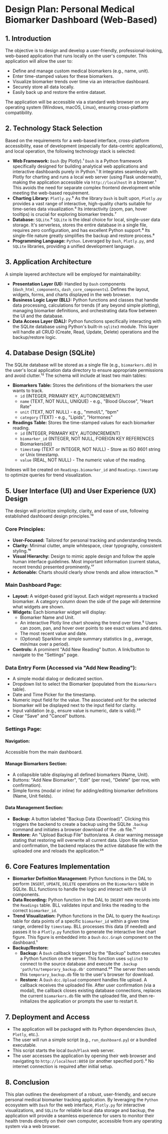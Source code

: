 
# Design Plan: Personal Medical Biomarker Dashboard (Web-Based)

## 1. Introduction

The objective is to design and develop a user-friendly, professional-looking, web-based application that runs locally on the user's computer. This application will allow the user to:

* Define and manage custom medical biomarkers (e.g., name, unit).
* Enter time-stamped values for these biomarkers.
* Visualize biomarker trends over time via an interactive dashboard.
* Securely store all data locally.
* Easily back up and restore the entire dataset.

The application will be accessible via a standard web browser on any operating system (Windows, macOS, Linux), ensuring cross-platform compatibility.

## 2. Technology Stack Selection

Based on the requirements for a web-based interface, cross-platform accessibility, ease of development (especially for data-centric applications), and local operation, the following technology stack is selected:

* **Web Framework:** `Dash` (by Plotly).¹ `Dash` is a Python framework specifically designed for building analytical web applications and interactive dashboards purely in Python.¹ It integrates seamlessly with Plotly for charting and runs a local web server (using Flask underneath), making the application accessible via `http://localhost` in a browser.¹ This avoids the need for separate complex frontend development while meeting the web-based requirement.
* **Charting Library:** `Plotly.py`.⁵ As the library `Dash` is built upon, `Plotly.py` provides a vast range of interactive, high-quality charts suitable for time-series data visualization.⁵ Its interactivity (zoom, pan, hover tooltips) is crucial for exploring biomarker trends.⁷
* **Database:** `SQLite`.⁸ `SQLite` is the ideal choice for local, single-user data storage. It's serverless, stores the entire database in a single file, requires zero configuration, and has excellent Python support.⁸ Its single-file nature greatly simplifies the backup and restore process.⁸
* **Programming Language:** `Python`. Leveraged by `Dash`, `Plotly.py`, and `SQLite` libraries, providing a unified development language.

## 3. Application Architecture

A simple layered architecture will be employed for maintainability:

* **Presentation Layer (UI):** Handled by `Dash` components (`dash_html_components`, `dash_core_components`). Defines the layout, widgets, forms, and charts displayed in the web browser.
* **Business Logic Layer (BLL):** Python functions and classes that handle data processing, calculations for trends (if any beyond simple plotting), managing biomarker definitions, and orchestrating data flow between the UI and the database.
* **Data Access Layer (DAL):** Python functions specifically interacting with the SQLite database using Python's built-in `sqlite3` module. This layer will handle all CRUD (Create, Read, Update, Delete) operations and the backup/restore logic.

## 4. Database Design (SQLite)

The SQLite database will be stored as a single file (e.g., `biomarkers.db`) in the user's local application data directory to ensure appropriate permissions and avoid clutter.¹² The schema will include at least two main tables:

* **Biomarkers Table:** Stores the definitions of the biomarkers the user wants to track.
    * `id` (INTEGER, PRIMARY KEY, AUTOINCREMENT)
    * `name` (TEXT, NOT NULL, UNIQUE) - e.g., "Blood Glucose", "Heart Rate"
    * `unit` (TEXT, NOT NULL) - e.g., "mmol/L", "bpm"
    * `category` (TEXT) - e.g., "Lipids", "Hormones"
* **Readings Table:** Stores the time-stamped values for each biomarker reading.
    * `id` (INTEGER, PRIMARY KEY, AUTOINCREMENT)
    * `biomarker_id` (INTEGER, NOT NULL, FOREIGN KEY REFERENCES Biomarkers(id))
    * `timestamp` (TEXT or INTEGER, NOT NULL) - Store as ISO 8601 string or Unix timestamp.
    * `value` (REAL, NOT NULL) - The numeric value of the reading.

Indexes will be created on `Readings.biomarker_id` and `Readings.timestamp` to optimize queries for trend visualization.

## 5. User Interface (UI) and User Experience (UX) Design

The design will prioritize simplicity, clarity, and ease of use, following established dashboard design principles.¹³

### Core Principles:

* **User-Focused:** Tailored for personal tracking and understanding trends.
* **Clarity:** Minimal clutter, ample whitespace, clear typography, consistent styling.¹⁶
* **Visual Hierarchy:** Design to mimic apple design and follow the apple human interface guidelines. Most important information (current status, recent trends) presented prominently.¹⁷
* **Actionable:** Charts should clearly show trends and allow interaction.¹⁸

### Main Dashboard Page:

* **Layout:** A widget-based grid layout. Each widget represents a tracked biomarker. A category column down the side of the page will determine what widgets are shown.
* **Widgets:** Each biomarker widget will display:
    * Biomarker Name and Unit.
    * An interactive Plotly line chart showing the trend over time.⁵ Users can zoom, pan, and hover over points to see exact values and dates.
    * The most recent value and date.
    * (Optional) Sparkline or simple summary statistics (e.g., average, min/max over a period).
* **Controls:** A prominent "Add New Reading" button. A link/button to navigate to the "Settings" page.

### Data Entry Form (Accessed via "Add New Reading"):

* A simple modal dialog or dedicated section.
* Dropdown list to select the Biomarker (populated from the `Biomarkers` table).
* Date and Time Picker for the timestamp.
* Numeric input field for the value. The associated unit for the selected biomarker will be displayed next to the input field for clarity.
* Input validation (e.g., ensure value is numeric, date is valid).²³
* Clear "Save" and "Cancel" buttons.

### Settings Page:

#### Navigation:
Accessible from the main dashboard.

#### Manage Biomarkers Section:
* A collapsible table displaying all defined biomarkers (Name, Unit).
* Buttons: "Add New Biomarker", "Edit" (per row), "Delete" (per row, with confirmation).
* Simple forms (modal or inline) for adding/editing biomarker definitions (Name, Unit fields).

#### Data Management Section:
* **Backup:** A button labeled "Backup Data (Download)". Clicking this triggers the backend to create a backup using the SQLite `.backup` command and initiates a browser download of the `.db` file.¹¹
* **Restore:** An "Upload Backup File" button/area. A clear warning message stating that restoring will overwrite all current data. Upon file selection and confirmation, the backend replaces the active database file with the uploaded one and reloads the application.²⁴

## 6. Core Features Implementation

* **Biomarker Definition Management:** Python functions in the DAL to perform `INSERT`, `UPDATE`, `DELETE` operations on the `Biomarkers` table in SQLite. BLL functions to handle the logic and interact with the UI components.
* **Data Recording:** Python function in the DAL to `INSERT` new records into the `Readings` table. BLL validates input and links the reading to the correct `biomarker_id`.
* **Trend Visualization:** Python functions in the DAL to query the `Readings` table for data points of a specific `biomarker_id` within a given time range, ordered by `timestamp`. BLL processes this data (if needed) and passes it to a `Plotly.py` function to generate the interactive line chart figure. This figure is embedded into a `Dash` `dcc.Graph` component on the dashboard.¹
* **Backup/Restore:**
    * **Backup:** A `Dash` callback triggered by the "Backup" button executes a Python function on the server. This function uses `sqlite3` to connect to the source database and execute the `.backup 'path/to/temporary_backup.db'` command.²⁴ The server then sends this `temporary_backup.db` file to the user's browser for download.
    * **Restore:** A `Dash` `dcc.Upload` component handles file upload. A callback receives the uploaded file. After user confirmation (via a modal), the callback closes existing database connections, replaces the current `biomarkers.db` file with the uploaded file, and then re-initializes the application or prompts the user to restart it.

## 7. Deployment and Access

* The application will be packaged with its Python dependencies (`Dash`, `Plotly`, etc.).
* The user will run a simple script (e.g., `run_dashboard.py`) or a bundled executable.
* This script starts the local `Dash`/`Flask` web server.
* The user accesses the application by opening their web browser and navigating to `http://localhost:8050` (or another specified port).³ No internet connection is required after initial setup.

## 8. Conclusion

This plan outlines the development of a robust, user-friendly, and secure personal medical biomarker tracking application. By leveraging the `Python` ecosystem with `Dash` for the web interface, `Plotly.py` for interactive visualizations, and `SQLite` for reliable local data storage and backup, the application will provide a seamless experience for users to monitor their health trends directly on their own computer, accessible from any operating system via a web browser.
